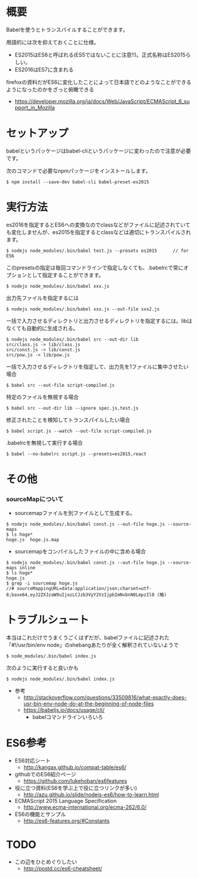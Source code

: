 # 概要
Babelを使うとトランスパイルすることができます。

用語的には次を抑えておくことに仕様。
- ES2015はES6と呼ばれる(ES5ではないことに注意!!)。正式名称はES2015らしい。
- ES2016はES7に含まれる

firefoxの資料だがES6に変化したことによって日本語でどのようなことができるようになったのかをざっと俯瞰できる
- https://developer.mozilla.org/ja/docs/Web/JavaScript/ECMAScript_6_support_in_Mozilla

# セットアップ
babelというパッケージはbabel-cliというパッケージに変わったので注意が必要です。

次のコマンドで必要なnpmパッケージをインストールします。
```
$ npm install --save-dev babel-cli babel-preset-es2015
```

# 実行方法

es2016を指定するとES6への変換なのでclassなどがファイルに記述されていても変化しませんが、es2015を指定するとclassなどは適切にトランスパイルされます。
```
$ nodejs node_modules/.bin/babel test.js --presets es2015      // for ES6
```

このpresetsの指定は毎回コマンドラインで指定しなくても、.babelrcで常にオプションとして指定することができます。
```
$ nodejs node_modules/.bin/babel xxx.js
```

出力先ファイルを指定するには
```
$ nodejs node_modules/.bin/babel xxx.js --out-file xxx2.js
```

一括で入力させるディレクトリと出力させるディレクトリを指定するには。libはなくても自動的に生成される。
```
$ nodejs node_modules/.bin/babel src --out-dir lib
src/class.js -> lib/class.js
src/const.js -> lib/const.js
src/pow.js -> lib/pow.js
```

一括で入力させるディレクトリを指定して、出力先を1ファイルに集中させたい場合
```
$ babel src --out-file script-compiled.js
```

特定のファイルを無視する場合
```
$ babel src --out-dir lib --ignore spec.js,test.js
```

修正されたことを検知してトランスパイルしたい場合
```
$ babel script.js --watch --out-file script-compiled.js
```

.babelrcを無視して実行する場合
```
$ babel --no-babelrc script.js --presets=es2015,react
```

# その他

### sourceMapについて
- sourcemapファイルを別ファイルとして生成する。
```
$ nodejs node_modules/.bin/babel const.js --out-file hoge.js --source-maps
$ ls hoge*
hoge.js  hoge.js.map
```
- sourcemapをコンパイルしたファイルの中に含める場合
```
$ nodejs node_modules/.bin/babel const.js --out-file hoge.js --source-maps inline
$ ls hoge*
hoge.js
$ grep -i sourcemap hoge.js 
//# sourceMappingURL=data:application/json;charset=utf-8;base64,eyJ2ZXJzaW9uIjozLCJzb3VyY2VzIjpbImNvbnN0LmpzIl0 (略)
```


# トラブルシュート
本当はこれだけでうまくうごくはずだが、babelファイルに記述された「#!/usr/bin/env node」のshebangあたりが全く解釈されていないようで
```
$ node_modules/.bin/babel index.js
```

次のように実行すると良いかも
```
$ nodejs node_modules/.bin/babel index.js
```

- 参考
  - http://stackoverflow.com/questions/33509816/what-exactly-does-usr-bin-env-node-do-at-the-beginning-of-node-files
  - https://babeljs.io/docs/usage/cli/
    - babelコマンドラインいろいろ

# ES6参考
- ES6対応シート
  - http://kangax.github.io/compat-table/es6/
- githubでのES6紹介ページ
  - https://github.com/lukehoban/es6features
- 役に立つ資料(ES6を学ぶ上で役に立つリンクが多い)
  - http://azu.github.io/slide/nodejs-es6/how-to-learn.html
- ECMAScript 2015 Language Specification
  - http://www.ecma-international.org/ecma-262/6.0/
- ES6の機能とサンプル
  - http://es6-features.org/#Constants

# TODO
- この辺をひとめぐりしたい
  - http://postd.cc/es6-cheatsheet/

